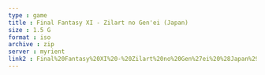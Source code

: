 ```yaml
---
type : game
title : Final Fantasy XI - Zilart no Gen'ei (Japan)
size : 1.5 G
format : iso
archive : zip
server : myrient
link2 : Final%20Fantasy%20XI%20-%20Zilart%20no%20Gen%27ei%20%28Japan%29
---
```

